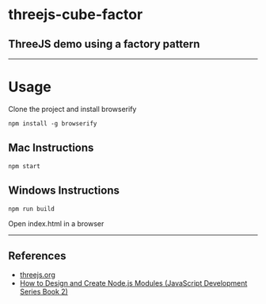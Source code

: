 # threejs-cube-factor
ThreeJS demo using a factory pattern
--

* * *

# Usage

Clone the project and install browserify

```
npm install -g browserify
```

## Mac Instructions

```
npm start
```

## Windows Instructions 

```
npm run build
```

Open index.html in a browser

* * *

## References

* <a target="_blank" href="https://threejs.org">threejs.org</a>
* <a target="_blank" href="https://www.amazon.com/gp/product/B01N6LO5CH/ref=as_li_tl?ie=UTF8&camp=1789&creative=9325&creativeASIN=B01N6LO5CH&linkCode=as2&tag=desertbot-20&linkId=8e6b436a15f8990865bacaf32942f51a">How to Design and Create Node.js Modules (JavaScript Development Series Book 2)</a><img src="//ir-na.amazon-adsystem.com/e/ir?t=desertbot-20&l=am2&o=1&a=B01N6LO5CH" width="1" height="1" border="0" alt="" style="border:none !important; margin:0px !important;" />